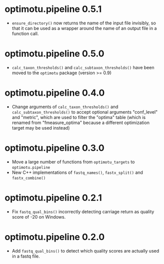 # optimotu.pipeline 0.5.1
* `ensure_directory()` now returns the name of the input file invisibly,
so that it can be used as a wrapper around the name of an output file in a
function call.

# optimotu.pipeline 0.5.0
* `calc_taxon_thresholds()` and `calc_subtaxon_thresholds()` have been moved to
the `optimotu` package (version >= 0.9)

# optimotu.pipeline 0.4.0
* Change arguments of `calc_taxon_thresholds()` and `calc_subtaxon_thresholds()`
to accept optional arguments "conf_level" and "metric", which are used to filter
the "optima" table (which is renamed from "fmeasure_optima" because a different
optimization target may be used instead)

# optimotu.pipeline 0.3.0
* Move a large number of functions from `optimotu_targets` to `optimotu.pipeline`
* New C++ implementations of `fastq_names()`, `fastx_split()` and
`fastx_combine()`

# optimotu.pipeline 0.2.1

* Fix `fastq_qual_bins()` incorrectly detecting carriage return as quality score
of -20 on Windows.

# optimotu.pipeline 0.2.0

* Add `fastq_qual_bins()` to detect which quality scores are actually used in a
fastq file.
